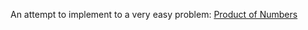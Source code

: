 An attempt to implement to a very easy problem: 
[Product of Numbers](https://www.interviewcake.com/question/product-of-other-numbers)